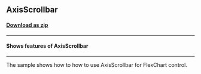 ## AxisScrollbar
#### [Download as zip](https://downgit.github.io/#/home?url=https://github.com/GrapeCity/ComponentOne-UWP-Samples/tree/master/\C1.UWP.FlexChart\VB\AxisScrollbar)
____
#### Shows features of AxisScrollbar
____
The sample shows how to how to use AxisScrollbar for FlexChart control.
